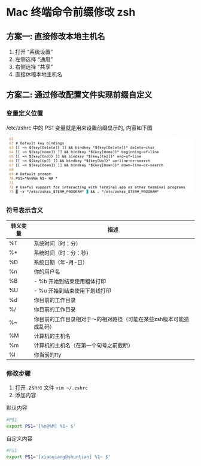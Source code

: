 
# Mac 终端命令前缀修改 zsh

## 

## 方案一: 直接修改本地主机名
1. 打开 “系统设置”
2. 左侧选择 “通用”
3. 右侧选择 “共享”
4. 直接休嘎本地主机名

## 方案二: 通过修改配置文件实现前缀自定义

### 变量定义位置
/etc/zshrc 中的 PS1 变量就是用来设置前缀显示的, 内容如下图

![Img](/docs/00_assets/images/mac终端命令前缀修改_zsh.md/img-20230102192658.png)


### 符号表示含义

|转义变量 |	描述|
|-|-|
|%T|	系统时间（时：分）|
|%*|	系统时间（时：分：秒）|
|%D|	系统日期（年-月-日）|
|%n|	你的用户名|
|%B| - %b	开始到结束使用粗体打印|
|%U| - %u	开始到结束使用下划线打印|
|%d|	你目前的工作目录|
|%/|	你目前的工作目录|
|%~|	你目前的工作目录相对于～的相对路径（可能在某些zsh版本可能造成乱码）|
|%M|	计算机的主机名|
|%m|	计算机的主机名（在第一个句号之前截断）|
|%l|	你当前的tty|

### 修改步骤

1. 打开 .zshrc 文件 `vim ~/.zshrc`
2. 添加内容

默认内容
```zsh
#PS1
export PS1='[%n@%M] %1~ $'
```

自定义内容
```zsh
#PS1
export PS1='[xiaoqiang@shuntian] %1~ $'
```

